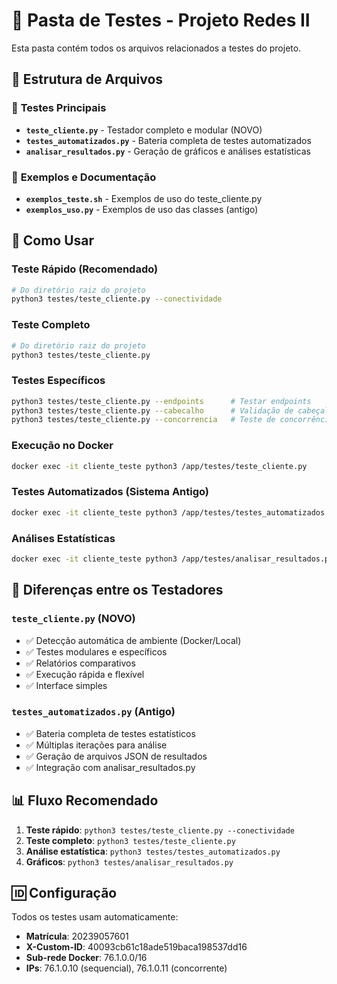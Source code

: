 # 🧪 Pasta de Testes - Projeto Redes II

Esta pasta contém todos os arquivos relacionados a testes do projeto.

## 📁 Estrutura de Arquivos

### 🎯 **Testes Principais**
- **`teste_cliente.py`** - Testador completo e modular (NOVO)
- **`testes_automatizados.py`** - Bateria completa de testes automatizados
- **`analisar_resultados.py`** - Geração de gráficos e análises estatísticas

### 📖 **Exemplos e Documentação**
- **`exemplos_teste.sh`** - Exemplos de uso do teste_cliente.py
- **`exemplos_uso.py`** - Exemplos de uso das classes (antigo)

## 🚀 **Como Usar**

### Teste Rápido (Recomendado)
```bash
# Do diretório raiz do projeto
python3 testes/teste_cliente.py --conectividade
```

### Teste Completo
```bash
# Do diretório raiz do projeto
python3 testes/teste_cliente.py
```

### Testes Específicos
```bash
python3 testes/teste_cliente.py --endpoints      # Testar endpoints
python3 testes/teste_cliente.py --cabecalho      # Validação de cabeçalhos
python3 testes/teste_cliente.py --concorrencia   # Teste de concorrência
```

### Execução no Docker
```bash
docker exec -it cliente_teste python3 /app/testes/teste_cliente.py
```

### Testes Automatizados (Sistema Antigo)
```bash
docker exec -it cliente_teste python3 /app/testes/testes_automatizados.py
```

### Análises Estatísticas
```bash
docker exec -it cliente_teste python3 /app/testes/analisar_resultados.py
```

## 🎯 **Diferenças entre os Testadores**

### `teste_cliente.py` (NOVO)
- ✅ Detecção automática de ambiente (Docker/Local)
- ✅ Testes modulares e específicos
- ✅ Relatórios comparativos
- ✅ Execução rápida e flexível
- ✅ Interface simples

### `testes_automatizados.py` (Antigo)
- ✅ Bateria completa de testes estatísticos
- ✅ Múltiplas iterações para análise
- ✅ Geração de arquivos JSON de resultados
- ✅ Integração com analisar_resultados.py

## 📊 **Fluxo Recomendado**

1. **Teste rápido**: `python3 testes/teste_cliente.py --conectividade`
2. **Teste completo**: `python3 testes/teste_cliente.py`
3. **Análise estatística**: `python3 testes/testes_automatizados.py`
4. **Gráficos**: `python3 testes/analisar_resultados.py`

## 🆔 **Configuração**

Todos os testes usam automaticamente:
- **Matrícula**: 20239057601
- **X-Custom-ID**: 40093cb61c18ade519baca198537dd16
- **Sub-rede Docker**: 76.1.0.0/16
- **IPs**: 76.1.0.10 (sequencial), 76.1.0.11 (concorrente)
